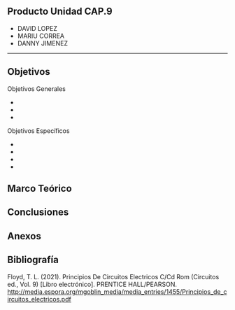 
## Producto Unidad CAP.9
- DAVID LOPEZ
- MARIU CORREA
- DANNY JIMENEZ


---------------------------------------------

## Objetivos

Objetivos Generales

- 
- 
- 

Objetivos Específicos

- 
- 
- 
- 

## Marco Teórico


##  Conclusiones 


## Anexos 


##  Bibliografía 
Floyd, T. L. (2021). Principios De Circuitos Electricos C/Cd Rom (Circuitos ed., Vol. 9) [Libro electrónico]. PRENTICE HALL/PEARSON. http://media.espora.org/mgoblin_media/media_entries/1455/Principios_de_circuitos_electricos.pdf


